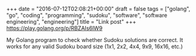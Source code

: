 +++
date = "2016-07-12T02:08:21+00:00"
draft = false
tags = ["golang", "go", "coding", "programming", "sudoku", "software", "software engineering", "engineering"]
title = "Link post"
+++
https://play.golang.org/p/RBZAIs6lW9

My Golang program to check whether Sudoku solutions are correct. It works for any valid Sudoku board size (1x1, 2x2, 4x4, 9x9, 16x16, etc.)
